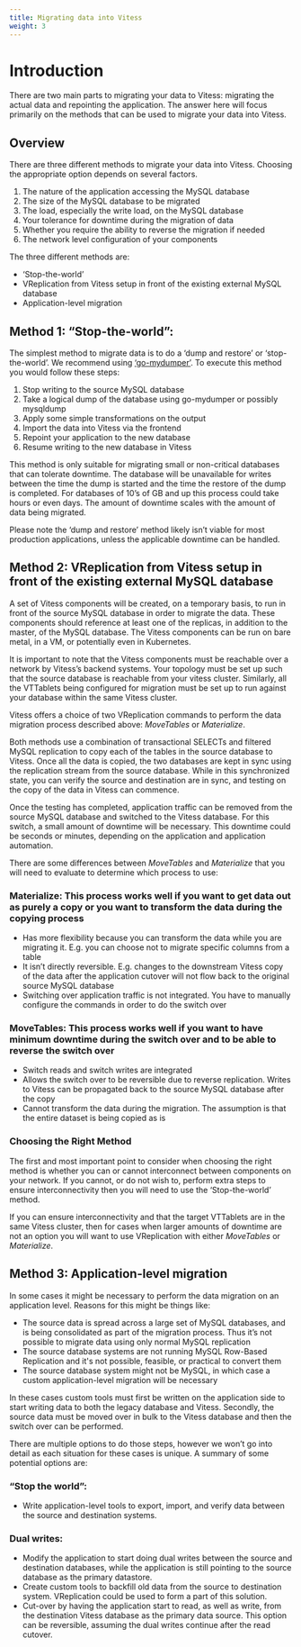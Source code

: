 ```yaml
---
title: Migrating data into Vitess
weight: 3
---
```


# Introduction 

There are two main parts to migrating your data to Vitess: migrating the actual data and repointing the application. The answer here will focus primarily on the methods that can be used to migrate your data into Vitess.

## Overview

There are three different methods to migrate your data into Vitess. Choosing the appropriate option depends on several factors.
1. The nature of the application accessing the MySQL database
1. The size of the MySQL database to be migrated
1. The load, especially the write load, on the MySQL database
1. Your tolerance for downtime during the migration of data
1. Whether you require the ability to reverse the migration if needed
1. The network level configuration of your components

The three different methods are:
+ ‘Stop-the-world’
+ VReplication from Vitess setup in front of the existing external MySQL database
+ Application-level migration

## Method 1: “Stop-the-world”:

The simplest method to migrate data is to do a ‘dump and restore’ or ‘stop-the-world’. We recommend using [‘go-mydumper’](https://github.com/aquarapid/go-mydumper). To execute this method you would follow these steps:
1. Stop writing to the source MySQL database
1. Take a logical dump of the database using go-mydumper or possibly mysqldump
1. Apply some simple transformations on the output
1. Import the data into Vitess via the frontend
1. Repoint your application to the new database  
1. Resume writing to the new database in Vitess 

This method is only suitable for migrating small or non-critical databases that can tolerate downtime. The database will be unavailable for writes between the time the dump is started and the time the restore of the dump is completed. For databases of 10’s of GB and up this process could take hours or even days. The amount of downtime scales with the amount of data being migrated.

Please note the ‘dump and restore’ method likely isn’t viable for most production applications, unless the applicable downtime can be handled. 

## Method 2: VReplication from Vitess setup in front of the existing external MySQL database 

A set of Vitess components will be created, on a temporary basis, to run in front of the source MySQL database in order to migrate the data. These components should reference at least one of the replicas, in addition to the master, of the MySQL database. The Vitess components can be run on bare metal, in a VM, or potentially even in Kubernetes. 

It is important to note that the Vitess components must be reachable over a network by Vitess’s backend systems. Your topology must be set up such that the source database is reachable from your vitess cluster. Similarly, all the VTTablets being configured for migration must be set up to run against your database within the same Vitess cluster.

Vitess offers a choice of two VReplication commands to perform the data migration process described above: *MoveTables* or *Materialize*.

Both methods use a combination of transactional SELECTs and filtered MySQL replication to copy each of the tables in the source database to Vitess. Once all the data is copied, the two databases are kept in sync using the replication stream from the source database. While in this synchronized state, you can verify the source and destination are in sync, and testing on the copy of the data in Vitess can commence.

Once the testing has completed, application traffic can be removed from the source MySQL database and switched to the Vitess database. For this switch, a small amount of downtime will be necessary. This downtime could be seconds or minutes, depending on the application and application automation.

There are some differences between *MoveTables* and *Materialize* that you will need to evaluate to determine which process to use:

### Materialize: This process works well if you want to get data out as purely a copy or you want to transform the data during the copying process
+ Has more flexibility because you can transform the data while you are migrating it. E.g. you can choose not to migrate specific columns from a table
+ It isn’t directly reversible. E.g. changes to the downstream Vitess copy of the data after the application cutover will not flow back to the original source MySQL database
+ Switching over application traffic is not integrated. You have to manually configure the commands in order to do the switch over

### MoveTables: This process works well if you want to have minimum downtime during the switch over and to be able to reverse the switch over
+ Switch reads and switch writes are integrated
+ Allows the switch over to be reversible due to reverse replication. Writes to Vitess can be propagated back to the source MySQL database after the copy
+ Cannot transform the data during the migration. The assumption is that the entire dataset is being copied as is

### Choosing the Right Method

The first and most important point to consider when choosing the right method is whether you can or cannot interconnect between components on your network. If you cannot, or do not wish to, perform extra steps to ensure interconnectivity then you will need to use the ‘Stop-the-world’ method. 

If you can ensure interconnectivity and that the target VTTablets are in the same Vitess cluster, then for cases when larger amounts of downtime are not an option you will want to use VReplication with either *MoveTables* or *Materialize*.

## Method 3: Application-level migration

In some cases it might be necessary to perform the data migration on an application level.  Reasons for this might be things like:
+ The source data is spread across a large set of MySQL databases, and is being consolidated as part of the migration process. Thus it’s not possible to migrate data using only normal MySQL replication
+ The source database systems are not running MySQL Row-Based Replication and it's not possible, feasible, or practical to convert them
+ The source database system might not be MySQL, in which case a custom application-level migration will be necessary

In these cases custom tools must first be written on the application side to start writing data to both the legacy database and Vitess. Secondly, the source data must be moved over in bulk to the Vitess database and then the switch over can be performed.

There are multiple options to do those steps, however we won’t go into detail as each situation for these cases is unique. A summary of some potential options are:

### “Stop the world”:  
+ Write application-level tools to export, import, and verify data between the source and destination systems.

### Dual writes:  
+ Modify the application to start doing dual writes between the source and destination databases, while the application is still pointing to the source database as the primary datastore. 
+ Create custom tools to backfill old data from the source to destination system. VReplication could be used to form a part of this solution.
+ Cut-over by having the application start to read, as well as write, from the destination Vitess database as the primary data source. This option can be reversible, assuming the dual writes continue after the read cutover.

